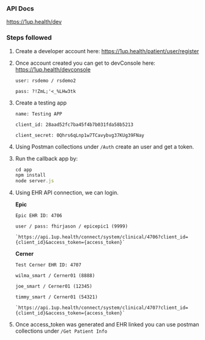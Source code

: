 ### API Docs

https://1up.health/dev

### Steps followed

1. Create a developer account here: https://1up.health/patient/user/register

2. Once account created you can get to devConsole here:
   https://1up.health/devconsole

   ```
   user: rsdemo / rsdemo2

   pass: ?!ZmL;'<_%LHw3tk
   ```

3. Create a testing app

   ```
   name: Testing APP

   client_id: 28aad52fc7ba45f4b7b031fda58b5213

   client_secret: 0Qhrs6qLnp1w7TCavybvg37KUg39FNay
   ```

4. Using Postman collections under `/Auth` create an user and get a token.

3) Run the callback app by:

   ```javascript
   cd app
   npm install
   node server.js
   ```

4) Using EHR API connection, we can login.

   **Epic**

   ```
   Epic EHR ID: 4706

   user / pass: fhirjason / epicepic1 (9999)

   `https://api.1up.health/connect/system/clinical/4706?client_id={client_id}&access_token={access_token}`

   ```

   **Cerner**

   ```
   Test Cerner EHR ID: 4707

   wilma_smart / Cerner01 (8888)

   joe_smart / Cerner01 (12345)

   timmy_smart / Cerner01 (54321)

   `https://api.1up.health/connect/system/clinical/4707?client_id={client_id}&access_token={access_token}`
   ```

5) Once access_token was generated and EHR linked you can use postman
   collections under `/Get Patient Info`
